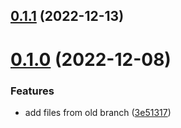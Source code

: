 ## [0.1.1](https://github.com/bcgov/nr-spar-backend/compare/v0.1.0...v0.1.1) (2022-12-13)



# [0.1.0](https://github.com/bcgov/nr-spar-backend/compare/3e51317af6c72b037b3b66e9f3e38942ff388620...v0.1.0) (2022-12-08)


### Features

* add files from old branch ([3e51317](https://github.com/bcgov/nr-spar-backend/commit/3e51317af6c72b037b3b66e9f3e38942ff388620))



